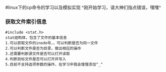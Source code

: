 #linux下的cp命令的学习以及模拟实现
^刚开始学习，请大神们指点错误，嘿嘿^

### 获取文件索引信息
```
#include <stat.h> 
stat结构体，包含了文件的基本信息
1.可以获取文件的inode号，，可以判断是否为同一文件
2.可以判断文件是否为目录，做出相应的操作
3.还需要判断源文件是否可以打开读取
4.判断目标文件是否可以打开并写入
5.目前不支持选项参数的操作，在学习中我会慢慢添加^_^

```